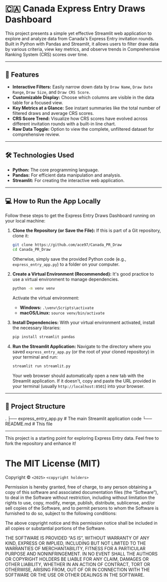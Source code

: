 # 🇨🇦 Canada Express Entry Draws Dashboard

This project presents a simple yet effective Streamlit web application to explore and analyze data from Canada's Express Entry invitation rounds. Built in Python with Pandas and Streamlit, it allows users to filter draw data by various criteria, view key metrics, and observe trends in Comprehensive Ranking System (CRS) scores over time.

---

## 🚀 Features

- **Interactive Filters:** Easily narrow down data by `Draw Name`, `Draw Date Range`, `Draw Size`, and `Draw CRS Score`.
- **Customizable Display:** Choose which columns are visible in the data table for a focused view.
- **Key Metrics at a Glance:** See instant summaries like the total number of filtered draws and average CRS scores.
- **CRS Score Trend:** Visualize how CRS scores have evolved across different invitation rounds with a built-in line chart.
- **Raw Data Toggle:** Option to view the complete, unfiltered dataset for comprehensive review.

---

## 🛠️ Technologies Used

- **Python:** The core programming language.
- **Pandas:** For efficient data manipulation and analysis.
- **Streamlit:** For creating the interactive web application.

---

## 💻 How to Run the App Locally

Follow these steps to get the Express Entry Draws Dashboard running on your local machine:

1.  **Clone the Repository (or Save the File):**
    If this is part of a Git repository, clone it:

    ```bash
    git clone https://github.com/ace97/Canada_PR_Draw
    cd Canada_PR_Draw
    ```

    Otherwise, simply save the provided Python code (e.g., `express_entry_app.py`) to a folder on your computer.

2.  **Create a Virtual Environment (Recommended):**
    It's good practice to use a virtual environment to manage dependencies.

    ```bash
    python -m venv venv
    ```

    Activate the virtual environment:

    - **Windows:** `.\venv\Scripts\activate`
    - **macOS/Linux:** `source venv/bin/activate`

3.  **Install Dependencies:**
    With your virtual environment activated, install the necessary libraries:

    ```bash
    pip install streamlit pandas
    ```

4.  **Run the Streamlit Application:**
    Navigate to the directory where you saved `express_entry_app.py` (or the root of your cloned repository) in your terminal and run:

    ```bash
    streamlit run streamlit.py
    ```

    Your web browser should automatically open a new tab with the Streamlit application. If it doesn't, copy and paste the URL provided in your terminal (usually `http://localhost:8501`) into your browser.

---

## 📂 Project Structure

.
├── express_entry_app.py # The main Streamlit application code
└── README.md # This file

---

This project is a starting point for exploring Express Entry data. Feel free to fork the repository and enhance it!

# The MIT License (MIT)

Copyright © `<2025>` `<copyright holders>`

Permission is hereby granted, free of charge, to any person
obtaining a copy of this software and associated documentation
files (the “Software”), to deal in the Software without
restriction, including without limitation the rights to use,
copy, modify, merge, publish, distribute, sublicense, and/or sell
copies of the Software, and to permit persons to whom the
Software is furnished to do so, subject to the following
conditions:

The above copyright notice and this permission notice shall be
included in all copies or substantial portions of the Software.

THE SOFTWARE IS PROVIDED “AS IS”, WITHOUT WARRANTY OF ANY KIND,
EXPRESS OR IMPLIED, INCLUDING BUT NOT LIMITED TO THE WARRANTIES
OF MERCHANTABILITY, FITNESS FOR A PARTICULAR PURPOSE AND
NONINFRINGEMENT. IN NO EVENT SHALL THE AUTHORS OR COPYRIGHT
HOLDERS BE LIABLE FOR ANY CLAIM, DAMAGES OR OTHER LIABILITY,
WHETHER IN AN ACTION OF CONTRACT, TORT OR OTHERWISE, ARISING
FROM, OUT OF OR IN CONNECTION WITH THE SOFTWARE OR THE USE OR
OTHER DEALINGS IN THE SOFTWARE.
